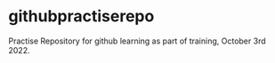 # githubpractiserepo
Practise Repository for github learning as part of training, October 3rd 2022.
